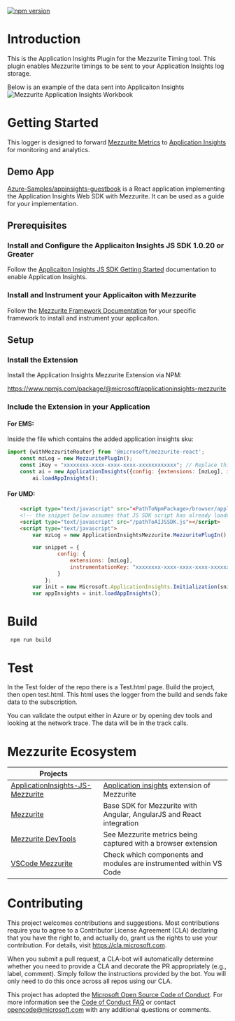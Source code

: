 [![npm version](https://badge.fury.io/js/%40microsoft%2Fapplicationinsights-mezzurite.svg)](https://badge.fury.io/js/%40microsoft%2Fapplicationinsights-mezzurite)

# Introduction
    
This is the Application Insights Plugin for the Mezzurite Timing tool. This plugin enables Mezzurite timings to be sent to your Application Insights log storage.

Below is an example of the data sent into Applicaiton Insights
![Mezzurite Application Insights Workbook](https://github.com/Microsoft/ApplicationInsights-JS-Mezzurite/blob/master/exampleReport.png?raw=true)


# Getting Started

This logger is designed to forward [Mezzurite Metrics](https://github.com/Microsoft/Mezzurite/blob/master/README.md) to [Application Insights](https://github.com/Microsoft/ApplicationInsights-JS/blob/master/README.md) for monitoring and analytics.

## Demo App
[Azure-Samples/appinsights-guestbook](https://github.com/Azure-Samples/appinsights-guestbook) is a React application implementing the Application Insights Web SDK with Mezzurite. It can be used as a guide for your implementation.

## Prerequisites
### Install and Configure the Applicaiton Insights JS SDK 1.0.20 or Greater
Follow the [Applicaiton Insights JS SDK Getting Started](https://www.npmjs.com/package/applicationinsights-js/v/1.0.20#get-started) documentation to enable Application Insights.

### Install and Instrument your Applicaiton with Mezzurite
Follow the [Mezzurite Framework Documentation](https://github.com/Microsoft/Mezzurite#framework-specific-documentation) for your specific framework to install and instrument your applicaiton.

## Setup
### Install the Extension
Install the Application Insights Mezzurite Extension via NPM:

https://www.npmjs.com/package/@microsoft/applicationinsights-mezzurite

### Include the Extension in your Application
#### For EMS:
Inside the file which contains the added application insights sku:
```javascript
import {withMezzuriteRouter} from '@microsoft/mezzurite-react';
    const mzLog = new MezzuritePlugIn();
    const iKey = "xxxxxxxx-xxxx-xxxx-xxxx-xxxxxxxxxxxx"; // Replace this with your instrumenationKey for Application Insights. 
    const ai = new ApplicationInsights({config: {extensions: [mzLog], instrumentationKey: iKey, maxBatchInterval: 100, disableFetchTracking: false}});
        ai.loadAppInsights();
```
#### For UMD:
```html
    <script type="text/javascript" src="<PathToNpmPackage>/browser/applicationInsight.mezzurite.umd.js"></script>
    <!-- the snippet below assumes that JS SDK script has already loaded -->
    <script type="text/javascript" src="/pathToAIJSSDK.js"></script>   
    <script type="text/javascript">   
        var mzLog = new ApplicationInsightsMezzurite.MezzuritePlugIn();

        var snippet = {   
                config: {   
                    extensions: [mzLog],
                    instrumentationKey: "xxxxxxxx-xxxx-xxxx-xxxx-xxxxxxxx"   
                }   
            };   
        var init = new Microsoft.ApplicationInsights.Initialization(snippet);   
        var appInsights = init.loadAppInsights();   
```

# Build
```
 npm run build
```
# Test

In the Test folder of the repo there is a Test.html page. Build the project, then open test.html. This html uses the logger from the build and sends fake data to the subscription.

You can validate the output either in Azure or by opening dev tools and looking at the network trace. The data will be in the track calls.


# Mezzurite Ecosystem
| Projects | |
| ------------------------------------------------------------------------------------------------- | -------------------------------------------------------------------------- |
| [ApplicationInsights-JS-Mezzurite](https://github.com/Microsoft/ApplicationInsights-JS-Mezzurite) | [Application insights](https://github.com/Microsoft/ApplicationInsights-JS) extension of Mezzurite |
| [Mezzurite](https://github.com/Microsoft/Mezzurite) | Base SDK for Mezzurite with Angular, AngularJS and React integration |
| [Mezzurite DevTools](https://github.com/Microsoft/Mezzurite-DevTools) | See Mezzurite metrics being captured with a browser extension |
| [VSCode Mezzurite](https://github.com/Microsoft/vscode-mezzurite) | Check which components and modules are instrumented within VS Code |

# Contributing

This project welcomes contributions and suggestions.  Most contributions require you to agree to a
Contributor License Agreement (CLA) declaring that you have the right to, and actually do, grant us
the rights to use your contribution. For details, visit https://cla.microsoft.com.

When you submit a pull request, a CLA-bot will automatically determine whether you need to provide
a CLA and decorate the PR appropriately (e.g., label, comment). Simply follow the instructions
provided by the bot. You will only need to do this once across all repos using our CLA.

This project has adopted the [Microsoft Open Source Code of Conduct](https://opensource.microsoft.com/codeofconduct/).
For more information see the [Code of Conduct FAQ](https://opensource.microsoft.com/codeofconduct/faq/) or
contact [opencode@microsoft.com](mailto:opencode@microsoft.com) with any additional questions or comments.
